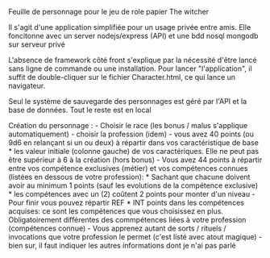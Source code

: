 Feuille de personnage pour le jeu de role papier The witcher

Il s'agit d'une application simplifiée pour un usage privée entre amis. Elle foncitonne avec un server nodejs/express (API) et une bdd nosql mongodb sur serveur privé

L'absence de framework côté front s'explique par la nécessité d'être lancé sans ligne de commande ou une installation. Pour lancer "l'application", il suffit de double-cliquer sur le fichier Character.html, ce qui lance un navigateur.

Seul le système de sauvegarde des personnages est géré par l'API et la base de données. Tout le reste est en local

Création du personnage :
    - Choisir le race (les bonus / malus s'applique automatiquement)
    - choisir la profession (idem)
    - vous avez 40 points (ou 9d6 en relançant si un ou deux) à répartir dans vos caractéristique de base 
        * les valeur initiale  (colonne gauche)  de vos caractériques. 
            Elle ne peut pas être supérieur à 6 à la création (hors bonus)
    - Vous avez 44 points à répartir entre vos compétence exclusives (métier) et vos compétences connues (listées en dessous de votre 
    profession): 
        * Sachant que chacune doivent avoir au minimum 1 points (sauf les evolutions de la compétence exclusive)
        * les compétences avec un (2) coûtent 2 points pour monter d'un niveau
    - Pour finir vous pouvez répartir REF * INT points dans les compétences acquises: ce sont les compétences que vous choisissez en plus. Obligatoirement différentes des commpétences liées à votre profession (compétences connue)
    - Vous apprenez autant de sorts / rituels / invocations que votre profession le permet (c'est listé avec atout magique)
    - bien sur, il faut indiquer les autres informations dont je n'ai pas parlé
